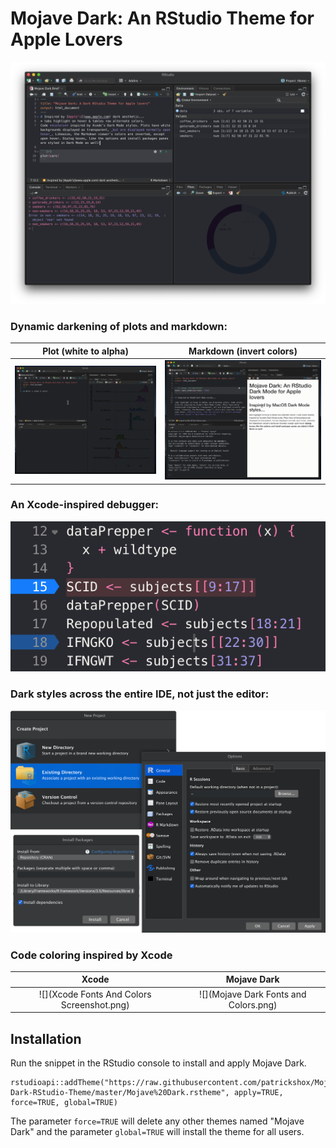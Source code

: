 # Mojave Dark: An RStudio Theme for Apple Lovers

![](Main.png)

### Dynamic darkening of plots and markdown:

Plot (white to alpha)             |  Markdown (invert colors)
:-------------------------:|:-------------------------:
![](PlotsWhiteTransparencyDemo.gif)  |  ![](MarkdownColorInversionDemo.gif)

### An Xcode-inspired debugger:
![](DebugStyles.png)

### Dark styles across the entire IDE, not just the editor:
![](DarkEverywhere.png)

### Code coloring inspired by Xcode
Xcode              |  Mojave Dark
:-------------------------:|:-------------------------:
![](Xcode Fonts And Colors Screenshot.png)  |  ![](Mojave Dark Fonts and Colors.png)

## Installation
Run the snippet in the RStudio console to install and apply Mojave Dark.
```
rstudioapi::addTheme("https://raw.githubusercontent.com/patrickshox/Mojave-Dark-RStudio-Theme/master/Mojave%20Dark.rstheme", apply=TRUE, force=TRUE, global=TRUE)
```
The parameter `force=TRUE` will delete any other themes named "Mojave Dark" and the parameter `global=TRUE` will install the theme for all users.
